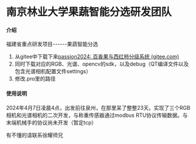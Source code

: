 # 南京林业大学果蔬智能分选研发团队

#### 介绍
福建省重点研发项目------果蔬智能分选

1. 从gitee中下载下来[passion2024: 百香果与西红柿分级系统 (gitee.com)](https://gitee.com/wu-min666/passion2024)
2. 同时下载对应的RGB、光谱、opencv的sdk，以及debug（QT编译文件以及包含光谱相机配置文件settings）
3. 修改.pro里的路径



#### 使用说明

2024年4月7日凌晨4点，出发前往泉州，在那里呆了整整23天。实现了三个RGB相机和光谱相机的二次开发，与称重传感器通过modbus  RTU协议传输数据。与末端机械手的协议尚未开发（暂定tcp）

有不懂的请联系徐耀师兄



